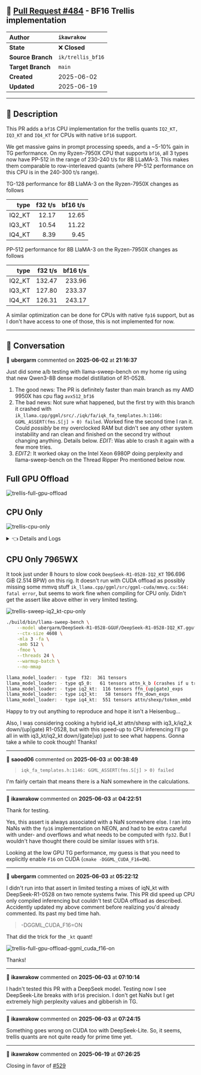 ## 🔀 [Pull Request #484](https://github.com/ikawrakow/ik_llama.cpp/pull/484) - BF16 Trellis implementation

| **Author** | `ikawrakow` |
| :--- | :--- |
| **State** | ❌ **Closed** |
| **Source Branch** | `ik/trellis_bf16` |
| **Target Branch** | `main` |
| **Created** | 2025-06-02 |
| **Updated** | 2025-06-19 |

---

## 📄 Description

This PR adds a `bf16` CPU implementation for the trellis quants `IQ2_KT, IQ3_KT` and `IQ4_KT` for CPUs with native `bf16` support.

We get massive gains in prompt processing speeds, and a ~5-10% gain in TG performance. On my Ryzen-7950X CPU that supports `bf16`, all 3 types now have PP-512 in the range of 230-240 t/s for 8B LLaMA-3. This makes them comparable to row-interleaved quants (where PP-512 performance on this CPU is in the 240-300 t/s range).

TG-128 performance for 8B LlaMA-3 on the Ryzen-7950X changes as follows

| type | f32 t/s | bf16 t/s|
|---: | ---: | ---: |
| IQ2_KT | 12.17 | 12.65 |
| IQ3_KT | 10.54 | 11.22 |
| IQ4_KT | 8.39 | 9.45 |

PP-512 performance for 8B LlaMA-3 on the Ryzen-7950X changes as follows

| type | f32 t/s | bf16 t/s|
|---: | ---: | ---: |
| IQ2_KT | 132.47 | 233.96 |
| IQ3_KT | 127.80 | 233.37 |
| IQ4_KT | 126.31 | 243.17 |

A similar optimization can be done for CPUs with native `fp16` support, but as I don't have access to one of those, this is not implemented for now.

---

## 💬 Conversation

👤 **ubergarm** commented on **2025-06-02** at **21:16:37**

Just did some a/b testing with llama-sweep-bench on my home rig using that new Qwen3-8B dense model distillation of R1-0528.

1. The good news: The PR is definitely faster than main branch as my AMD 9950X has cpu flag `avx512_bf16`
2. The bad news: Not sure what happened, but the first try with this branch it crashed with `ik_llama.cpp/ggml/src/./iqk/fa/iqk_fa_templates.h:1146: GGML_ASSERT(fms.S[j] > 0) failed`. Worked fine the second time I ran it. Could *possibly* be my overclocked RAM but didn't see any other system instability and ran clean and finished on the second try without changing anything. Details below. *EDIT*: Was able to crash it again with a few more tries.
3. *EDIT2*: It worked okay on the Intel Xeon 6980P doing perplexity and llama-sweep-bench on the Thread Ripper Pro mentioned below now.

## Full GPU Offload
![trellis-full-gpu-offload](https://github.com/user-attachments/assets/a01c1fdb-448b-4b51-977c-5552c63f50f0)

## CPU Only
![trellis-cpu-only](https://github.com/user-attachments/assets/e40217e0-5be1-41db-bdc0-02152e0f0f53)

<details>

<summary>👈 Details and Logs</summary>

#### Test Quants
```
## DeepSeek-R1-0528-Qwen3-8B-IQ3_K
llama_model_loader: - type  f32:  145 tensors
llama_model_loader: - type iq3_k:   72 tensors ffn_(gate|up)
llama_model_loader: - type iq4_ks:  182 tensors everything else
llm_load_print_meta: model size       = 3.714 GiB (3.895 BPW)
Final estimate: PPL = 11.7407 +/- 0.09382

## DeepSeek-R1-0528-Qwen3-8B-IQ3_KT.gguf
llama_model_loader: - type  f32:  145 tensors
llama_model_loader: - type iq3_kt:   72 tensors ffn_(gate|up)
llama_model_loader: - type iq4_kt:  182 tensors everything else
llm_load_print_meta: model size       = 3.455 GiB (3.624 BPW)
Final estimate: PPL = 12.2157 +/- 0.09915
```

#### llama-sweep-bench
#### Full GPU Offload
```bash
$ git checkout main
$ git rev-parse --short HEAD
7a8abe29

cmake -B build -DGGML_CUDA=ON -DGGML_RPC=OFF -DGGML_BLAS=OFF -DGGML_CUDA_IQK_FORCE_BF16=1 -DGGML_SCHED_MAX_COPIES=1
cmake --build build --config Release -j $(nproc)

#model=/mnt/astrodata/llm/models/ubergarm/DeepSeek-R1-0528-Qwen3-8B-GGUF/DeepSeek-R1-0528-Qwen3-8B-IQ3_K.gguf
model=/mnt/astrodata/llm/models/ubergarm/DeepSeek-R1-0528-Qwen3-8B-GGUF/DeepSeek-R1-0528-Qwen3-8B-IQ3_KT.gguf
CUDA_VISIBLE_DEVICES="0" \
./build/bin/llama-sweep-bench \
  --model "$model" \
  -fa \
  -c 32768 \
  -ngl 99 \
  --threads 1 \
  --warmup-batch
```

#### CPU Only
```bash
# main test case
$ git checkout main
$ git rev-parse --short HEAD
7a8abe29

# PR484 ik/trellis_bf16 test case
$ git checkout ik/trellis_bf16
$ git rev-parse --short HEAD
061d064b

cmake -B build -DGGML_CUDA=OFF -DGGML_BLAS=OFF
cmake --build build --config Release -j $(nproc)

# with and without -rtr test cases
./build/bin/llama-sweep-bench \
  --model "$model" \
  -fa \
  -c 8704 \
  --threads 16 \
  --warmup-batch
```

#### Full Crash Logs
```
model=/mnt/astrodata/llm/models/ubergarm/DeepSeek-R1-0528-Qwen3-8B-GGUF/DeepSeek-R1-0528-Qwen3-8B-IQ3_KT.gguf

./build/bin/llama-sweep-bench \
  --model "$model" \
  -fa \
  -c 8704 \
  --threads 16 \
  --warmup-batch

llama_model_loader: loaded meta data with 36 key-value pairs and 399 tensors from /mnt/astrodata/llm/models/ubergarm/DeepSeek-R1-0528-Qwen3-8B-GGUF/DeepSeek-R1-0528-Qwen3-8B-IQ3_KT.gguf (version GGUF V3 (latest))
llama_model_loader: Dumping metadata keys/values. Note: KV overrides do not apply in this output.
llama_model_loader: - kv   0:                       general.architecture str              = qwen3
llama_model_loader: - kv   1:                               general.type str              = model
llama_model_loader: - kv   2:                               general.name str              = DeepSeek R1 0528 Qwen3 8B
llama_model_loader: - kv   3:                           general.basename str              = DeepSeek-R1-0528-Qwen3
llama_model_loader: - kv   4:                         general.size_label str              = 8B
llama_model_loader: - kv   5:                            general.license str              = mit
llama_model_loader: - kv   6:                          qwen3.block_count u32              = 36
llama_model_loader: - kv   7:                       qwen3.context_length u32              = 131072
llama_model_loader: - kv   8:                     qwen3.embedding_length u32              = 4096
llama_model_loader: - kv   9:                  qwen3.feed_forward_length u32              = 12288
llama_model_loader: - kv  10:                 qwen3.attention.head_count u32              = 32
llama_model_loader: - kv  11:              qwen3.attention.head_count_kv u32              = 8
llama_model_loader: - kv  12:                       qwen3.rope.freq_base f32              = 1000000.000000
llama_model_loader: - kv  13:     qwen3.attention.layer_norm_rms_epsilon f32              = 0.000001
llama_model_loader: - kv  14:                 qwen3.attention.key_length u32              = 128
llama_model_loader: - kv  15:               qwen3.attention.value_length u32              = 128
llama_model_loader: - kv  16:                          general.file_type u32              = 152
llama_model_loader: - kv  17:                    qwen3.rope.scaling.type str              = yarn
llama_model_loader: - kv  18:                  qwen3.rope.scaling.factor f32              = 4.000000
llama_model_loader: - kv  19: qwen3.rope.scaling.original_context_length u32              = 32768
llama_model_loader: - kv  20:               general.quantization_version u32              = 2
llama_model_loader: - kv  21:                       tokenizer.ggml.model str              = gpt2
llama_model_loader: - kv  22:                         tokenizer.ggml.pre str              = qwen2
llama_model_loader: - kv  23:                      tokenizer.ggml.tokens arr[str,151936]  = ["!", "\"", "#", "$", "%", "&", "'", ...
llama_model_loader: - kv  24:                  tokenizer.ggml.token_type arr[i32,151936]  = [1, 1, 1, 1, 1, 1, 1, 1, 1, 1, 1, 1, ...
llama_model_loader: - kv  25:                      tokenizer.ggml.merges arr[str,151387]  = ["Ġ Ġ", "ĠĠ ĠĠ", "i n", "Ġ t",...
llama_model_loader: - kv  26:                tokenizer.ggml.bos_token_id u32              = 151643
llama_model_loader: - kv  27:                tokenizer.ggml.eos_token_id u32              = 151645
llama_model_loader: - kv  28:            tokenizer.ggml.padding_token_id u32              = 151645
llama_model_loader: - kv  29:               tokenizer.ggml.add_bos_token bool             = false
llama_model_loader: - kv  30:               tokenizer.ggml.add_eos_token bool             = false
llama_model_loader: - kv  31:                    tokenizer.chat_template str              = {% if not add_generation_prompt is de...
llama_model_loader: - kv  32:                      quantize.imatrix.file str              = /mnt/raid/models/ubergarm/DeepSeek-R1...
llama_model_loader: - kv  33:                   quantize.imatrix.dataset str              = ubergarm-imatrix-calibration-corpus-v...
llama_model_loader: - kv  34:             quantize.imatrix.entries_count i32              = 253
llama_model_loader: - kv  35:              quantize.imatrix.chunks_count i32              = 840
llama_model_loader: - type  f32:  145 tensors
llama_model_loader: - type iq3_kt:   72 tensors
llama_model_loader: - type iq4_kt:  182 tensors
llm_load_vocab: special tokens cache size = 28
llm_load_vocab: token to piece cache size = 0.9311 MB
llm_load_print_meta: format           = GGUF V3 (latest)
llm_load_print_meta: arch             = qwen3
llm_load_print_meta: vocab type       = BPE
llm_load_print_meta: n_vocab          = 151936
llm_load_print_meta: n_merges         = 151387
llm_load_print_meta: vocab_only       = 0
llm_load_print_meta: n_ctx_train      = 131072
llm_load_print_meta: n_embd           = 4096
llm_load_print_meta: n_layer          = 36
llm_load_print_meta: n_head           = 32
llm_load_print_meta: n_head_kv        = 8
llm_load_print_meta: n_rot            = 128
llm_load_print_meta: n_swa            = 0
llm_load_print_meta: n_swa_pattern    = 1
llm_load_print_meta: n_embd_head_k    = 128
llm_load_print_meta: n_embd_head_v    = 128
llm_load_print_meta: n_gqa            = 4
llm_load_print_meta: n_embd_k_gqa     = 1024
llm_load_print_meta: n_embd_v_gqa     = 1024
llm_load_print_meta: f_norm_eps       = 0.0e+00
llm_load_print_meta: f_norm_rms_eps   = 1.0e-06
llm_load_print_meta: f_clamp_kqv      = 0.0e+00
llm_load_print_meta: f_max_alibi_bias = 0.0e+00
llm_load_print_meta: f_logit_scale    = 0.0e+00
llm_load_print_meta: n_ff             = 12288
llm_load_print_meta: n_expert         = 0
llm_load_print_meta: n_expert_used    = 0
llm_load_print_meta: causal attn      = 1
llm_load_print_meta: pooling type     = 0
llm_load_print_meta: rope type        = 2
llm_load_print_meta: rope scaling     = yarn
llm_load_print_meta: freq_base_train  = 1000000.0
llm_load_print_meta: freq_scale_train = 0.25
llm_load_print_meta: n_ctx_orig_yarn  = 32768
llm_load_print_meta: rope_finetuned   = unknown
llm_load_print_meta: ssm_d_conv       = 0
llm_load_print_meta: ssm_d_inner      = 0
llm_load_print_meta: ssm_d_state      = 0
llm_load_print_meta: ssm_dt_rank      = 0
llm_load_print_meta: model type       = ?B
llm_load_print_meta: model ftype      = IQ3_KT - 3.125 bpw
llm_load_print_meta: model params     = 8.191 B
llm_load_print_meta: model size       = 3.455 GiB (3.624 BPW)
llm_load_print_meta: repeating layers = 2.874 GiB (3.554 BPW, 6.946 B parameters)
llm_load_print_meta: general.name     = DeepSeek R1 0528 Qwen3 8B
llm_load_print_meta: BOS token        = 151643 '<｜begin▁of▁sentence｜>'
llm_load_print_meta: EOS token        = 151645 '<｜end▁of▁sentence｜>'
llm_load_print_meta: PAD token        = 151645 '<｜end▁of▁sentence｜>'
llm_load_print_meta: LF token         = 148848 'ÄĬ'
llm_load_print_meta: max token length = 256
llm_load_tensors: ggml ctx size =    0.18 MiB
llm_load_tensors:        CPU buffer size =  3538.31 MiB
......................................................................................
llama_new_context_with_model: n_ctx      = 8704
llama_new_context_with_model: n_batch    = 2048
llama_new_context_with_model: n_ubatch   = 512
llama_new_context_with_model: flash_attn = 1
llama_new_context_with_model: mla_attn   = 0
llama_new_context_with_model: attn_max_b = 0
llama_new_context_with_model: fused_moe  = 0
llama_new_context_with_model: ser        = -1, 0
llama_new_context_with_model: freq_base  = 1000000.0
llama_new_context_with_model: freq_scale = 0.25
llama_kv_cache_init:        CPU KV buffer size =  1224.00 MiB
llama_new_context_with_model: KV self size  = 1224.00 MiB, K (f16):  612.00 MiB, V (f16):  612.00 MiB
llama_new_context_with_model:        CPU  output buffer size =     0.58 MiB
llama_new_context_with_model:        CPU compute buffer size =   304.75 MiB
llama_new_context_with_model: graph nodes  = 978
llama_new_context_with_model: graph splits = 1

main: n_kv_max = 8704, n_batch = 2048, n_ubatch = 512, flash_attn = 1, n_gpu_layers = -1, n_threads = 16, n_threads_batch = 16

|    PP |     TG |   N_KV |   T_PP s | S_PP t/s |   T_TG s | S_TG t/s |
|-------|--------|--------|----------|----------|----------|----------|
|   512 |    128 |      0 |    1.610 |   318.01 |    8.114 |    15.77 |
|   512 |    128 |    512 |    1.672 |   306.24 |    8.222 |    15.57 |
|   512 |    128 |   1024 |    1.727 |   296.51 |    8.403 |    15.23 |
|   512 |    128 |   1536 |    1.787 |   286.52 |    8.455 |    15.14 |
|   512 |    128 |   2048 |    1.843 |   277.76 |    8.639 |    14.82 |
|   512 |    128 |   2560 |    1.897 |   269.93 |    8.709 |    14.70 |
|   512 |    128 |   3072 |    1.949 |   262.74 |    8.831 |    14.49 |
|   512 |    128 |   3584 |    1.999 |   256.17 |    8.952 |    14.30 |
|   512 |    128 |   4096 |    2.057 |   248.87 |    9.074 |    14.11 |
|   512 |    128 |   4608 |    2.175 |   235.36 |    9.384 |    13.64 |
|   512 |    128 |   5120 |    2.167 |   236.23 |    9.352 |    13.69 |
/mnt/astrodata/llm/ik_llama.cpp/ggml/src/./iqk/fa/iqk_fa_templates.h:1146: GGML_ASSERT(fms.S[j] > 0) failed
/mnt/astrodata/llm/ik_llama.cpp/ggml/src/./iqk/fa/iqk_fa_templates.h:1146: GGML_ASSERT(fms.S[j] > 0) failed
/mnt/astrodata/llm/ik_llama.cpp/ggml/src/./iqk/fa/iqk_fa_templates.h:1146: GGML_ASSERT(fms.S[j] > 0) failed
/mnt/astrodata/llm/ik_llama.cpp/ggml/src/./iqk/fa/iqk_fa_templates.h:1146: GGML_ASSERT(fms.S[j] > 0) failed
.
.
.
```

*EDIT* without rebooting it ran clean twice then the third time blew up again with:
```
|    PP |     TG |   N_KV |   T_PP s | S_PP t/s |   T_TG s | S_TG t/s |
|-------|--------|--------|----------|----------|----------|----------|
|   512 |    128 |      0 |    1.632 |   313.64 |    8.088 |    15.83 |
|   512 |    128 |    512 |    1.683 |   304.24 |    8.214 |    15.58 |
|   512 |    128 |   1024 |    1.741 |   294.14 |    8.619 |    14.85 |
|   512 |    128 |   1536 |    1.798 |   284.73 |    8.462 |    15.13 |
|   512 |    128 |   2048 |    1.851 |   276.66 |    8.621 |    14.85 |
|   512 |    128 |   2560 |    1.909 |   268.16 |    8.725 |    14.67 |
|   512 |    128 |   3072 |    1.966 |   260.48 |    8.851 |    14.46 |
|   512 |    128 |   3584 |    2.022 |   253.27 |    8.981 |    14.25 |
|   512 |    128 |   4096 |    2.072 |   247.09 |    9.151 |    13.99 |
|   512 |    128 |   4608 |    2.157 |   237.39 |    9.218 |    13.89 |
|   512 |    128 |   5120 |    2.179 |   234.97 |    9.344 |    13.70 |
|   512 |    128 |   5632 |    2.248 |   227.72 |    9.499 |    13.48 |
|   512 |    128 |   6144 |    2.286 |   223.97 |    9.649 |    13.27 |
|   512 |    128 |   6656 |    2.339 |   218.94 |   10.081 |    12.70 |
|   512 |    128 |   7168 |    2.396 |   213.67 |    9.989 |    12.81 |
/mnt/astrodata/llm/ik_llama.cpp/ggml/src/./iqk/fa/iqk_fa_templates.h:1146: GGML_ASSERT(fms.S[j] > 0) failed/mnt/astrodata/llm/ik_llama.cpp/ggml/src/./iqk/fa/iqk_fa_templates.h:1146: GGML_ASSERT(fms.S[j] > 0) failed
/mnt/astrodata/llm/ik_llama.cpp/ggml/src/./iqk/fa/iqk_fa_templates.h:1146: GGML_ASSERT(fms.S[j] > 0) failed
/mnt/astrodata/llm/ik_llama.cpp/ggml/src/./iqk/fa/iqk_fa_templates.h:1146: GGML_ASSERT(fms.S[j] > 0) failed
/mnt/astrodata/llm/ik_llama.cpp/ggml/src/./iqk/fa/iqk_fa_templates.h:1146: GGML_ASSERT(fms.S[j] > 0) failed
/mnt/astrodata/llm/ik_llama.cpp/ggml/src/./iqk/fa/iqk_fa_templates.h:1146: GGML_ASSERT(fms.S[j] > 0) failed
/mnt/astrodata/llm/ik_llama.cpp/ggml/src/./iqk/fa/iqk_fa_templates.h:1146: GGML_ASSERT(fms.S[j] > 0) failed

/mnt/astrodata/llm/ik_llama.cpp/ggml/src/./iqk/fa/iqk_fa_templates.h:1146: GGML_ASSERT(fms.S[j] > 0) failed
/mnt/astrodata/llm/ik_llama.cpp/ggml/src/./iqk/fa/iqk_fa_templates.h:1146: GGML_ASSERT(fms.S[j] > 0) failed
/mnt/astrodata/llm/ik_llama.cpp/ggml/src/./iqk/fa/iqk_fa_templates.h:1146: GGML_ASSERT(fms.S[j] > 0) failed
/mnt/astrodata/llm/ik_llama.cpp/ggml/src/./iqk/fa/iqk_fa_templates.h:1146: GGML_ASSERT(fms.S[j] > 0) failed
/mnt/astrodata/llm/ik_llama.cpp/ggml/src/./iqk/fa/iqk_fa_templates.h:1146: GGML_ASSERT(fms.S[j] > 0) failed
/mnt/astrodata/llm/ik_llama.cpp/ggml/src/./iqk/fa/iqk_fa_templates.h:1146: GGML_ASSERT(fms.S[j] > 0) failed
/mnt/astrodata/llm/ik_llama.cpp/ggml/src/./iqk/fa/iqk_fa_templates.h:1146: GGML_ASSERT(fms.S[j] > 0) failed
/mnt/astrodata/llm/ik_llama.cpp/ggml/src/./iqk/fa/iqk_fa_templates.h:1146: GGML_ASSERT(fms.S[j] > 0) failed
/mnt/astrodata/llm/ik_llama.cpp/ggml/src/./iqk/fa/iqk_fa_templates.h:1146: GGML_ASSERT(fms.S[j] > 0) failed
ptrace: Operation not permitted.
```

</details>

## CPU Only 7965WX
It took just under 8 hours to slow cook `DeepSeek-R1-0528-IQ2_KT` 196.696 GiB (2.514 BPW) on this rig. It doesn't run with CUDA offload as possibly missing some mmvq stuff `ik_llama.cpp/ggml/src/ggml-cuda/mmvq.cu:564: fatal error`, but seems to work fine when compiling for CPU only. Didn't get the assert like above either in very limited testing. 

![trellis-sweep-iq2_kt-cpu-only](https://github.com/user-attachments/assets/d118842d-fb8a-48cb-8aa9-0ba338b81197)

```bash
./build/bin/llama-sweep-bench \
    --model ubergarm/DeepSeek-R1-0528-GGUF/DeepSeek-R1-0528-IQ2_KT.gguf \
    --ctx-size 4608 \
    -mla 3 -fa \
    -amb 512 \
    -fmoe \
    --threads 24 \
    --warmup-batch \
    --no-mmap

llama_model_loader: - type  f32:  361 tensors
llama_model_loader: - type q5_0:   61 tensors attn_k_b (crashes if u try to quantize to iq4_kt)
llama_model_loader: - type iq2_kt:  116 tensors ffn_(up|gate)_exps
llama_model_loader: - type iq3_kt:   58 tensors ffn_down_exps
llama_model_loader: - type iq4_kt:  551 tensors attn/shexp/token_embd
```

Happy to try out anything to reproduce and hope it isn't a Heisenbug...

Also, I was considering cooking a hybrid iq4_kt attn/shexp with iq3_k/iq2_k down/(up|gate) R1-0528, but with this speed-up to CPU inferencing I'll go all in with iq3_kt/iq2_kt down/(gate|up) just to see what happens. Gonna take a while to cook though! Thanks!

---

👤 **saood06** commented on **2025-06-03** at **00:38:49**

>`iqk_fa_templates.h:1146: GGML_ASSERT(fms.S[j] > 0) failed`

I'm fairly certain that means there is a NaN somewhere in the calculations.

---

👤 **ikawrakow** commented on **2025-06-03** at **04:22:51**

Thank for testing.

Yes, this assert is always associated with a NaN somewhere else. I ran into NaNs with the `fp16` implementation on NEON, and had to be extra careful with under- and overflows and what needs to be computed with `fp32`. But I wouldn't have thought there could be similar issues with `bf16`.

Looking at the low GPU TG performance, my guess is that you need to explicitly enable `F16` on CUDA (`cmake -DGGML_CUDA_F16=ON`).

---

👤 **ubergarm** commented on **2025-06-03** at **05:22:12**

I didn't run into that assert in limited testing a mixes of iqN_kt with DeepSeek-R1-0528 on two remote systems fwiw. This PR did speed up CPU only compiled inferencing but couldn't test CUDA offload as described. Accidently updated my above comment before realizing you'd already commented. Its past my bed time hah.

> -DGGML_CUDA_F16=ON

That did the trick for the `_kt` quant!

![trellis-full-gpu-offload-ggml_cuda_f16-on](https://github.com/user-attachments/assets/9bbf23ff-a76c-44fb-9699-8194dae76f07)

Thanks!

---

👤 **ikawrakow** commented on **2025-06-03** at **07:10:14**

I hadn't tested this PR with a DeepSeek model. Testing now I see DeepSeek-Lite breaks with `bf16` precision. I don't get NaNs but I get extremely high perplexity values and gibberish in TG.

---

👤 **ikawrakow** commented on **2025-06-03** at **07:24:15**

Something goes wrong on CUDA too with DeepSeek-Lite. So, it seems, trellis quants are not quite ready for prime time yet.

---

👤 **ikawrakow** commented on **2025-06-19** at **07:26:25**

Closing in favor of [#529](https://github.com/ikawrakow/ik_llama.cpp/issues/529)